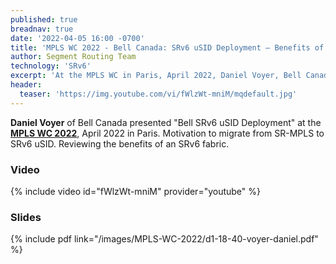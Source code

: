 ```yaml
---
published: true
breadnav: true
date: '2022-04-05 16:00 -0700'
title: 'MPLS WC 2022 - Bell Canada: SRv6 uSID Deployment – Benefits of an SRv6 uSID Fabric'
author: Segment Routing Team
technology: 'SRv6'
excerpt: 'At the MPLS WC in Paris, April 2022, Daniel Voyer, Bell Canada, presented "Bell SRv6 uSID Deployment". Motivation to migrate from SR-MPLS to SRv6 uSID. Reviewing the benefits of an SRv6 fabric.'
header:
  teaser: 'https://img.youtube.com/vi/fWlzWt-mniM/mqdefault.jpg'
---
```


**Daniel Voyer** of Bell Canada presented "Bell SRv6 uSID Deployment" at the [**MPLS WC 2022**](<https://www.uppersideconferences.com/mpls-sdn-nfv/mplswc_2022_agenda_day_1.html>), April 2022 in Paris.
Motivation to migrate from SR-MPLS to SRv6 uSID. Reviewing the benefits of an SRv6 fabric.

### Video

{% include video id="fWlzWt-mniM" provider="youtube" %}

### Slides

{% include pdf link="/images/MPLS-WC-2022/d1-18-40-voyer-daniel.pdf" %}

